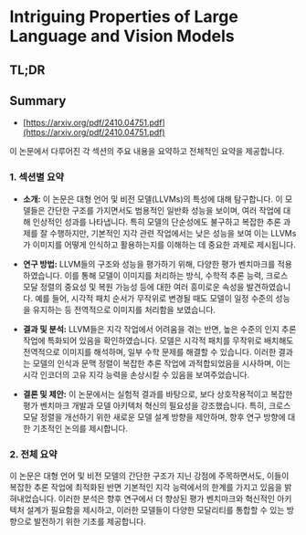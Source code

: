# Intriguing Properties of Large Language and Vision Models
## TL;DR
## Summary
- [https://arxiv.org/pdf/2410.04751.pdf](https://arxiv.org/pdf/2410.04751.pdf)

이 논문에서 다루어진 각 섹션의 주요 내용을 요약하고 전체적인 요약을 제공합니다.

### 1. 섹션별 요약

- **소개:**
  이 논문은 대형 언어 및 비전 모델(LLVMs)의 특성에 대해 탐구합니다. 이 모델들은 간단한 구조를 가지면서도 범용적인 일반화 성능을 보이며, 여러 작업에 대해 인상적인 성과를 나타냅니다. 특히 모델의 단순성에도 불구하고 복잡한 추론 과제를 잘 수행하지만, 기본적인 지각 관련 작업에서는 낮은 성능을 보여 이는 LLVMs가 이미지를 어떻게 인식하고 활용하는지를 이해하는 데 중요한 과제로 제시됩니다.

- **연구 방법:**
  LLVM들의 구조와 성능을 평가하기 위해, 다양한 평가 벤치마크를 적용하였습니다. 이를 통해 모델이 이미지를 처리하는 방식, 수학적 추론 능력, 크로스 모달 정렬의 중요성 및 복원 가능성 등에 대한 여러 흥미로운 속성을 발견하였습니다. 예를 들어, 시각적 패치 순서가 무작위로 변경될 때도 모델이 일정 수준의 성능을 유지하는 등 전역적으로 이미지를 처리함을 보였습니다.

- **결과 및 분석:**
  LLVM들은 지각 작업에서 어려움을 겪는 반면, 높은 수준의 인지 추론 작업에 특화되어 있음을 확인하였습니다. 모델은 시각적 패치를 무작위로 배치해도 전역적으로 이미지를 해석하며, 일부 수학 문제를 해결할 수 있습니다. 이러한 결과는 모델의 인식과 문맥 정렬이 복잡한 추론 작업에 과적합되었음을 시사하며, 이는 시각 인코더의 고유 지각 능력을 손상시킬 수 있음을 보여주었습니다.

- **결론 및 제안:**
  이 논문에서는 실험적 결과를 바탕으로, 보다 상호작용적이고 복잡한 평가 벤치마크 개발과 모델 아키텍처 혁신의 필요성을 강조했습니다. 특히, 크로스 모달 정렬을 개선하기 위한 새로운 모델 설계 방향을 제안하며, 향후 연구 방향에 대한 기초적인 논의를 제시합니다.

### 2. 전체 요약
이 논문은 대형 언어 및 비전 모델의 간단한 구조가 지닌 강점에 주목하면서도, 이들이 복잡한 추론 작업에 최적화된 반면 기본적인 지각 능력에서의 한계를 가지고 있음을 밝혀내었습니다. 이러한 분석은 향후 연구에서 더 향상된 평가 벤치마크와 혁신적인 아키텍처 설계가 필요함을 제시하고, 이러한 모델들이 다양한 모달리티를 통합할 수 있는 방향으로 발전하기 위한 기초를 제공합니다.